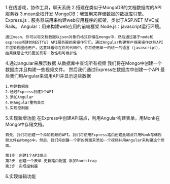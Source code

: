 

1.在线游戏，协作工具，聊天系统
2.搭建在类似于MongoDB的文档数据库的API服务器
3.mean全栈开发
    MongoDB：我盟用来存储数据的数据库引擎。
    Express.js：服务器端用来构建web应用程序的框架，类似于ASP.NET MVC或Rails。
    Angular：用来构建web应用的前端框架
    Node.js：javascript运行环境。

    通过mean，你可以将文档数据以json对象的格式存储在mongo中，然后通过基于node和express搭建的RESTful API服务器的来操作它们。通过Angular构建客户端来操作这些API并渲染视图给用户。这意味着你在你的代码中，你将使用单一的统一的语言（javascript），结果就是让代码更加具有一致性和可维护性

4.通过angular来展示数据  从数据库中查询所有视频
    我们将在Mongo中创建一个数据库并且构建一些视频文件。
    然后我们通过Express在数据库中创建一个API
    最后我们用Angular来调用API并显示这些数据    

    1.构建数据库
    2.通过Express创建1个API
    3.添加Angular
    4.用Angular重构首页
    5.实现控制器
5.实现新增功能
    在Express中创建API端点，利用Angular构建表单，用Monk在Mongo中存储文档。

    首先，我们将创建一个添加视频的API。我们将使用Express路由创建此端点并用Monk存储视频文件在Mongo中。然后，我们将创建一个新的页面来添加一个视频并用Angular来构建这个页面。

    第1步：创建1个API端点
    第2步：创建一个表单 更新路由配置 添加Bootstrap
    第3步：实现控制器
6.实现编辑功能
